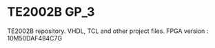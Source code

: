 # TE2002B GP_3
 TE2002B repository. VHDL, TCL and other project files.
 FPGA version : 10M50DAF484C7G
